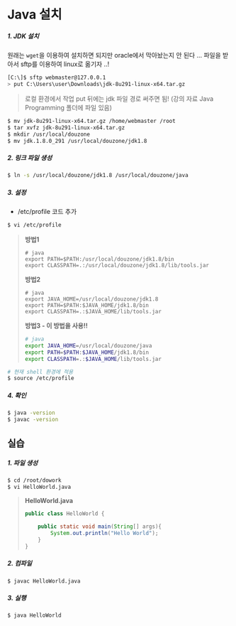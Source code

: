 # Java 설치

##### 1.  JDK 설치

원래는 `wget`을 이용하여 설치하면 되지만 oracle에서 막아놨는지 안 된다 ... 
파일을 받아서 sftp를 이용하여 linux로 옮기자 ..!

```sh
[C:\]$ sftp webmaster@127.0.0.1
> put C:\Users\user\Downloads\jdk-8u291-linux-x64.tar.gz
```

> 로컬 환경에서 작업
> put 뒤에는 jdk 파일 경로 써주면 됨! (강의 자료 Java Programming 폴더에 파일 있음)

```sh
$ mv jdk-8u291-linux-x64.tar.gz /home/webmaster /root
$ tar xvfz jdk-8u291-linux-x64.tar.gz
$ mkdir /usr/local/douzone
$ mv jdk.1.8.0_291 /usr/local/douzone/jdk1.8
```



##### 2. 링크 파일 생성

```sh
$ ln -s /usr/local/douzone/jdk1.8 /usr/local/douzone/java
```



##### 3. 설정

- /etc/profile 코드 추가

```sh
$ vi /etc/profile
```

> **방법1**
>
> ```
> # java
> export PATH=$PATH:/usr/local/douzone/jdk1.8/bin
> export CLASSPATH=.:/usr/local/douzone/jdk1.8/lib/tools.jar
> ```
>
>
> **방법2**
>
> ```
> # java
> export JAVA_HOME=/usr/local/douzone/jdk1.8
> export PATH=$PATH:$JAVA_HOME/jdk1.8/bin
> export CLASSPATH=.:$JAVA_HOME/lib/tools.jar
> ```
>
> **방법3 - 이 방법을 사용!!**
>
> ```sh
> # java
> export JAVA_HOME=/usr/local/douzone/java
> export PATH=$PATH:$JAVA_HOME/jdk1.8/bin
> export CLASSPATH=.:$JAVA_HOME/lib/tools.jar
> ```

```sh
# 현재 shell 환경에 적용
$ source /etc/profile
```



##### 4. 확인

```sh
$ java -version
$ javac -version
```



## 실습

##### 1. 파일 생성

```sh
$ cd /root/dowork
$ vi HelloWorld.java
```

> **HelloWorld.java**
>
> ```java
> public class HelloWorld {
> 
>     public static void main(String[] args){
>         System.out.println("Hello World");
>     }
> }
> ```



##### 2. 컴파일

```sh
$ javac HelloWorld.java
```



##### 3. 실행

```sh
$ java HelloWorld
```

